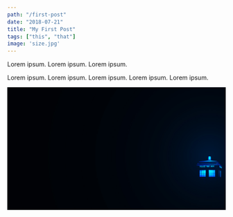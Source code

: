 ```yaml
---
path: "/first-post"
date: "2018-07-21"
title: "My First Post"
tags: ["this", "that"]
image: 'size.jpg'
---
```


Lorem ipsum.
Lorem ipsum.
Lorem ipsum.
<!-- excerpt -->
Lorem ipsum.
Lorem ipsum.
Lorem ipsum.
Lorem ipsum.
Lorem ipsum.

![alt](tardis.jpg)

